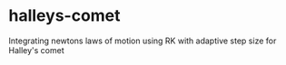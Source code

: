 # halleys-comet
Integrating newtons laws of motion using RK with adaptive step size for Halley's comet
